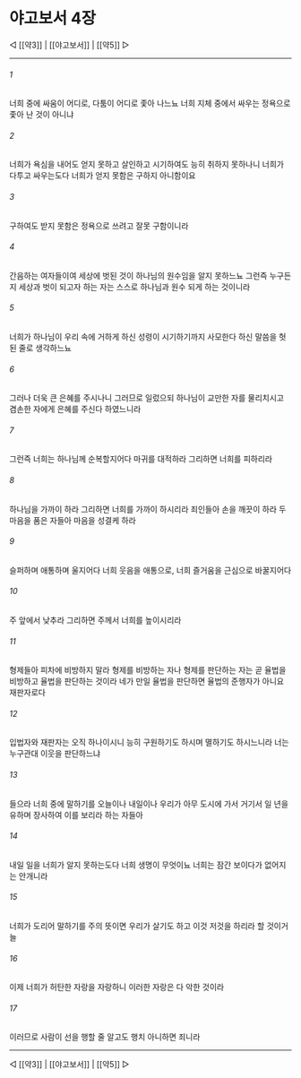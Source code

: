 # 야고보서 4장

◁ [[약3]] | [[야고보서]] | [[약5]] ▷
***

###### 1
너희 중에 싸움이 어디로, 다툼이 어디로 좇아 나느뇨 너희 지체 중에서 싸우는 정욕으로 좇아 난 것이 아니냐

###### 2
너희가 욕심을 내어도 얻지 못하고 살인하고 시기하여도 능히 취하지 못하나니 너희가 다투고 싸우는도다 너희가 얻지 못함은 구하지 아니함이요

###### 3
구하여도 받지 못함은 정욕으로 쓰려고 잘못 구함이니라

###### 4
간음하는 여자들이여 세상에 벗된 것이 하나님의 원수임을 알지 못하느뇨 그런즉 누구든지 세상과 벗이 되고자 하는 자는 스스로 하나님과 원수 되게 하는 것이니라

###### 5
너희가 하나님이 우리 속에 거하게 하신 성령이 시기하기까지 사모한다 하신 말씀을 헛된 줄로 생각하느뇨

###### 6
그러나 더욱 큰 은혜를 주시나니 그러므로 일렀으되 하나님이 교만한 자를 물리치시고 겸손한 자에게 은혜를 주신다 하였느니라

###### 7
그런즉 너희는 하나님께 순복할지어다 마귀를 대적하라 그리하면 너희를 피하리라

###### 8
하나님을 가까이 하라 그리하면 너희를 가까이 하시리라 죄인들아 손을 깨끗이 하라 두 마음을 품은 자들아 마음을 성결케 하라

###### 9
슬퍼하며 애통하며 울지어다 너희 웃음을 애통으로, 너희 즐거움을 근심으로 바꿀지어다

###### 10
주 앞에서 낮추라 그리하면 주께서 너희를 높이시리라

###### 11
형제들아 피차에 비방하지 말라 형제를 비방하는 자나 형제를 판단하는 자는 곧 율법을 비방하고 율법을 판단하는 것이라 네가 만일 율법을 판단하면 율법의 준행자가 아니요 재판자로다

###### 12
입법자와 재판자는 오직 하나이시니 능히 구원하기도 하시며 멸하기도 하시느니라 너는 누구관대 이웃을 판단하느냐

###### 13
들으라 너희 중에 말하기를 오늘이나 내일이나 우리가 아무 도시에 가서 거기서 일 년을 유하며 장사하여 이를 보리라 하는 자들아

###### 14
내일 일을 너희가 알지 못하는도다 너희 생명이 무엇이뇨 너희는 잠간 보이다가 없어지는 안개니라

###### 15
너희가 도리어 말하기를 주의 뜻이면 우리가 살기도 하고 이것 저것을 하리라 할 것이거늘

###### 16
이제 너희가 허탄한 자랑을 자랑하니 이러한 자랑은 다 악한 것이라

###### 17
이러므로 사람이 선을 행할 줄 알고도 행치 아니하면 죄니라

***
◁ [[약3]] | [[야고보서]] | [[약5]] ▷
